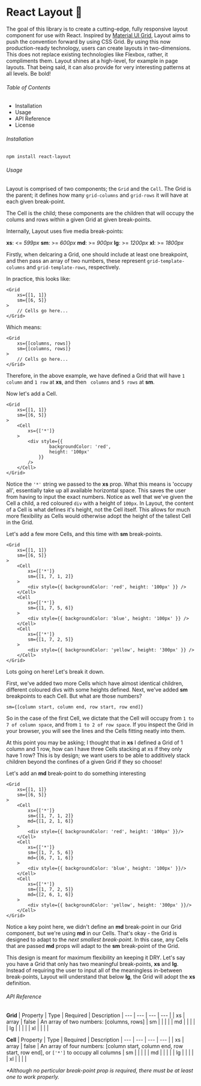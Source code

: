 # React Layout 📐

The goal of this library is to create a cutting-edge, fully responsive layout component for use with React.  Inspired by [Material UI Grid](https://material-ui.com/layout/grid/), Layout aims to push the convention forward by using CSS Grid. By using this now production-ready technology, users can create layouts in two-dimensions.  This does not replace existing technologies like Flexbox, rather, it compliments them.  Layout shines at a high-level, for example in page layouts. That being said, it can also provide for very interesting patterns at all levels. Be bold!

###### Table of Contents
- Installation
- Usage
- API Reference
- License

###### Installation

```
npm install react-layout
```

###### Usage

Layout is comprised of two components; the `Grid` and the `Cell`.  The Grid is the parent; it defines how many `grid-columns` and `grid-rows` it will have at each given break-point.  

The Cell is the child; these components are the children that will occupy the colums and rows within a given Grid at given break-points.

Internally, Layout uses five media break-points:

__xs__:  <= _599px_
__sm__: >= _600px_
__md__: >= _900px_
__lg__: >= _1200px_
__xl__: >= _1800px_


Firstly, when delcaring a Grid, one should include at least one breakpoint, and then pass an array of two numbers, these represent `grid-template-columns` and `grid-template-rows`, respectively.

In practice, this looks like:
```
<Grid
    xs={[1, 1]}
    sm={[6, 5]}
>
    // Cells go here...
</Grid>
```
Which means:
```
<Grid
    xs={[columns, rows]}
    sm={[columns, rows]}
>
    // Cells go here...
</Grid>
```

Therefore, in the above example, we have defined a Grid that will have `1 column` and `1 row` at __xs__, and then ` columns` and `5 rows` at __sm__.

Now let's add a Cell.

```
<Grid
    xs={[1, 1]}
    sm={[6, 5]}
>
    <Cell
        xs={['*']}
    >
        <div style={{ 
                backgroundColor: 'red', 
                height: '100px' 
            }} 
        />
    </Cell>
</Grid>
```

Notice the `'*'` string we passed to the __xs__ prop.  What this means is 'occupy all', essentially take up all available horizontal space. This saves the user from having to input the exact numbers. Notice as well that we've given the Cell a child, a red coloured `div` with a height of `100px`.  In Layout, the content of a Cell is what defines it's height, not the Cell itself.  This allows for much more flexibility as Cells would otherwise adopt the height of the tallest Cell in the Grid.

Let's add a few more Cells, and this time with __sm__ break-points.

```
<Grid
    xs={[1, 1]}
    sm={[6, 5]}
>
    <Cell
        xs={['*']}
        sm={[1, 7, 1, 2]}
    >
        <div style={{ backgroundColor: 'red', height: '100px' }} />
    </Cell>
    <Cell
        xs={['*']}
        sm={[1, 7, 5, 6]}
    >
        <div style={{ backgroundColor: 'blue', height: '100px' }} />
    </Cell>
    <Cell
        xs={['*']}
        sm={[1, 7, 2, 5]}
    >
        <div style={{ backgroundColor: 'yellow', height: '300px' }} />
    </Cell>
</Grid>
```

Lots going on here! Let's break it down.

First, we've added two more Cells which have almost identical children, different coloured divs with some heights defined.  Next, we've added __sm__ breakpoints to each Cell.  But what are those numbers?

```
sm={[column start, column end, row start, row end]}
```
So in the case of the first Cell, we dictate that the Cell will occupy from `1 to 7 of column space`, and from `1 to 2 of row space`.  If you inspect the Grid in your browser, you will see the lines and the Cells fitting neatly into them.

At this point you may be asking; I thought that in __xs__ I defined a Grid of 1 column and 1 row, how can I have three Cells stacking at xs if they only have 1 row?  This is by design; we want users to be able to additively stack children beyond the confines of a given Grid if they so choose!

Let's add an __md__ break-point to do something interesting
```
<Grid
    xs={[1, 1]}
    sm={[6, 5]}
>
    <Cell
        xs={['*']}
        sm={[1, 7, 1, 2]}
        md={[1, 2, 1, 6]}
    >
        <div style={{ backgroundColor: 'red', height: '100px' }}/>
    </Cell>
    <Cell
        xs={['*']}
        sm={[1, 7, 5, 6]}
        md={[6, 7, 1, 6]}
    >
        <div style={{ backgroundColor: 'blue', height: '100px' }}/>
    </Cell>
    <Cell
        xs={['*']}
        sm={[1, 7, 2, 5]}
        md={[2, 6, 1, 6]}
    >
        <div style={{ backgroundColor: 'yellow', height: '300px' }}/>
    </Cell>
</Grid>
```

Notice a key point here, we didn't define an __md__ break-point in our Grid component, but we're using __md__ in our Cells.  That's okay - the Grid is designed to adapt to the _next smallest break-point_. In this case, any Cells that are passed __md__ props will adapt to the __sm__ break-point of the Grid.

This design is meant for maximum flexibility an keeping it DRY.  Let's say you have a Grid that only has two meaningful break-points, __xs__ and __lg__.  Instead of requiring the user to input all of the meaningless in-between break-points, Layout will understand that below __lg__, the Grid will adopt the __xs__ definition.

###### API Reference

__Grid__
| Property | Type | Required | Description
| --- | --- | --- | --- |
| xs | array | false | An array of two numbers: [columns, rows]
| sm | | | |
| md | | | |
| lg | | | |
| xl | | | |

__Cell__
| Property | Type | Required | Description
| --- | --- | --- | --- |
| xs | array | false | An array of four numbers: [column start, column end, row start, row end], or `['*']` to occupy all columns
| sm | | | |
| md | | | |
| lg | | | |
| xl | | | |

_*Although no perticular break-point prop is required, there must be at least one to work properly._
